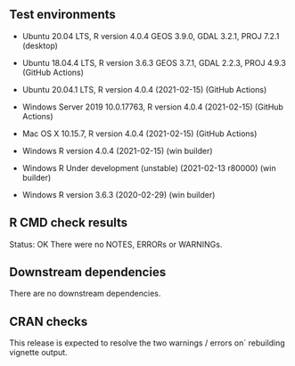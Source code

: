 ## Test environments
* Ubuntu 20.04 LTS, R version 4.0.4 GEOS 3.9.0, GDAL 3.2.1, PROJ 7.2.1 (desktop)
* Ubuntu 18.04.4 LTS, R version 3.6.3 GEOS 3.7.1, GDAL 2.2.3, PROJ 4.9.3 (GitHub Actions)

* Ubuntu 20.04.1 LTS, R version 4.0.4 (2021-02-15) (GitHub Actions)
* Windows Server 2019 10.0.17763, R version 4.0.4 (2021-02-15) (GitHub Actions)
* Mac OS X 10.15.7, R version 4.0.4 (2021-02-15) (GitHub Actions)

* Windows R version 4.0.4 (2021-02-15) (win builder)
* Windows R Under development (unstable) (2021-02-13 r80000) (win builder) 
* Windows R version 3.6.3 (2020-02-29) (win builder)

## R CMD check results
Status: OK
There were no NOTES, ERRORs or WARNINGs.  

## Downstream dependencies
There are no downstream dependencies.

## CRAN checks
This release is expected to resolve the two warnings / errors on´ rebuilding vignette output.


